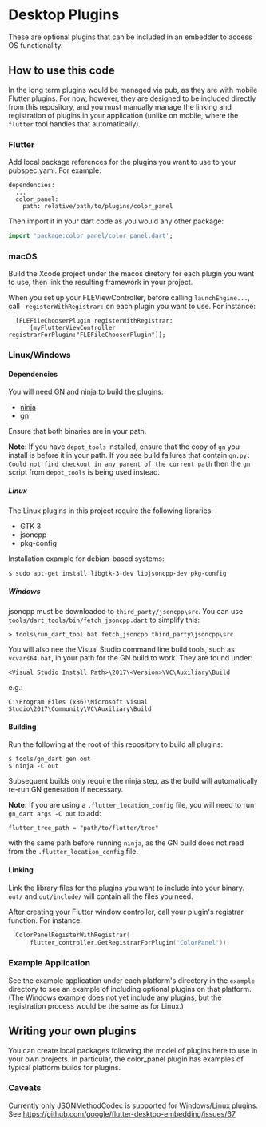 # Desktop Plugins

These are optional plugins that can be included in an embedder to access OS
functionality.

## How to use this code

In the long term plugins would be managed via pub, as they are with mobile
Flutter plugins. For now, however, they are designed to be included directly
from this repository, and you must manually manage the linking and registration
of plugins in your application (unlike on mobile, where the `flutter` tool
handles that automatically).

### Flutter

Add local package references for the plugins you want to use to your
pubspec.yaml. For example:

```
dependencies:
  ...
  color_panel:
    path: relative/path/to/plugins/color_panel
```

Then import it in your dart code as you would any other package:
```dart
import 'package:color_panel/color_panel.dart';
```

### macOS

Build the Xcode project under the macos diretory for each plugin you
want to use, then link the resulting framework in your project.

When you set up your FLEViewController, before calling `launchEngine...`,
call `-registerWithRegistrar:` on each plugin you want to use. For
instance:

```objc
  [FLEFileChooserPlugin registerWithRegistrar:
      [myFlutterViewController registrarForPlugin:"FLEFileChooserPlugin"]];
```

### Linux/Windows

#### Dependencies

You will need GN and ninja to build the plugins:
* [ninja](https://github.com/ninja-build/ninja/wiki/Pre-built-Ninja-packages)
* [gn](https://gn.googlesource.com/gn/)

Ensure that both binaries are in your path.

**Note**: If you have `depot_tools` installed, ensure that the copy of `gn`
you install is before it in your path. If you see build failures that
contain `gn.py: Could not find checkout in any parent of the current path`
then the `gn` script from `depot_tools` is being used instead.

##### Linux

The Linux plugins in this project require the following libraries:

* GTK 3
* jsoncpp
* pkg-config

Installation example for debian-based systems:

```
$ sudo apt-get install libgtk-3-dev libjsoncpp-dev pkg-config
```

##### Windows

jsoncpp must be downloaded to `third_party/jsoncpp\src`. You can use
`tools/dart_tools/bin/fetch_jsoncpp.dart` to simplify this:

```
> tools\run_dart_tool.bat fetch_jsoncpp third_party\jsoncpp\src
```

You will also nee the Visual Studio command line build tools, such as
`vcvars64.bat`, in your path for the GN build to work. They are found under:

```
<Visual Studio Install Path>\2017\<Version>\VC\Auxiliary\Build
```

e.g.:

```
C:\Program Files (x86)\Microsoft Visual Studio\2017\Community\VC\Auxiliary\Build
```
 
#### Building

Run the following at the root of this repository to build all plugins:

```
$ tools/gn_dart gen out
$ ninja -C out
```

Subsequent builds only require the ninja step, as the build will automatically re-run GN generation if necessary.

**Note:** If you are using a `.flutter_location_config` file, you will need to run `gn_dart args -C out` to add:
```
flutter_tree_path = "path/to/flutter/tree"
```
with the same path before running `ninja`, as the GN build does not read from the `.flutter_location_config` file.

#### Linking

Link the library files for the plugins you want to include into your binary. `out/` and `out/include/` will contain
all the files you need.

After creating your Flutter window controller, call your plugin's registrar
function. For instance:

```cpp
  ColorPanelRegisterWithRegistrar(
      flutter_controller.GetRegistrarForPlugin("ColorPanel"));
```

### Example Application

See the example application under each platform's directory in the `example`
directory to see an example of including optional plugins on that platform.
(The Windows example does not yet include any plugins, but the registration
process would be the same as for Linux.)

## Writing your own plugins

You can create local packages following the model of plugins here to
use in your own projects. In particular, the color_panel plugin has examples
of typical platform builds for plugins.

### Caveats

Currently only JSONMethodCodec is supported for Windows/Linux plugins. See
https://github.com/google/flutter-desktop-embedding/issues/67
